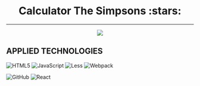 <h1 align="center">Calculator The Simpsons :stars:</h1>
<hr>
<p align="center"><img src="https://user-images.githubusercontent.com/112214885/215335740-a9ba26f1-534f-4a1d-84a5-a6b1c23b8331.png"/></p>



## APPLIED TECHNOLOGIES

![HTML5](https://img.shields.io/badge/-HTML5-000000?style=flat&logo=html5)
![JavaScript](https://img.shields.io/badge/-JavaScript-000000?style=flat&logo=javascript)
![Less](https://img.shields.io/badge/-Less-000000?style=flat&logo=less)
![Webpack](https://img.shields.io/badge/-Webpack-000000?style=flat&logo=Webpack)

![GitHub](https://img.shields.io/badge/-GitHub-222222?style=flat&logo=github&logoColor=181717)
![React](https://img.shields.io/badge/-React-222222?style=flat&logo=React&logoColor=61DAFB)

